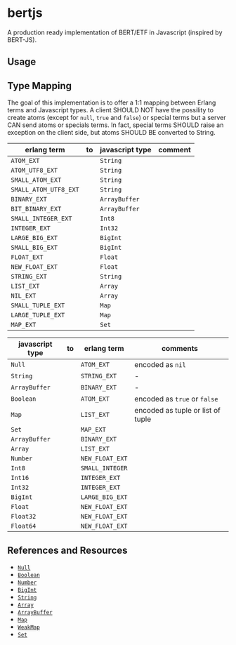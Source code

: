 # bertjs

A production ready implementation of BERT/ETF in Javascript (inspired
by BERT-JS).

## Usage

## Type Mapping

The goal of this implementation is to offer a 1:1 mapping between
Erlang terms and Javascript types. A client SHOULD NOT have the
possility to create atoms (except for `null`, `true` and `false`) or
special terms but a server CAN send atoms or specials terms. In fact,
special terms SHOULD raise an exception on the client side, but atoms
SHOULD BE converted to String.

| erlang term           | to | javascript type | comment |
|-----------------------|----|-----------------|---------|
| `ATOM_EXT`            |    | `String`         | 
| `ATOM_UTF8_EXT`       |    | `String`         |
| `SMALL_ATOM_EXT`      |    | `String`         |
| `SMALL_ATOM_UTF8_EXT` |    | `String`         |
| `BINARY_EXT`          |    | `ArrayBuffer`    |
| `BIT_BINARY_EXT`      |    | `ArrayBuffer`    |
| `SMALL_INTEGER_EXT`   |    | `Int8`           |
| `INTEGER_EXT`         |    | `Int32`          |
| `LARGE_BIG_EXT`       |    | `BigInt`         |
| `SMALL_BIG_EXT`       |    | `BigInt`         |
| `FLOAT_EXT`           |    | `Float`          |
| `NEW_FLOAT_EXT`       |    | `Float`          |
| `STRING_EXT`          |    | `String`         |
| `LIST_EXT`            |    | `Array`          |
| `NIL_EXT`             |    | `Array`          | 
| `SMALL_TUPLE_EXT`     |    | `Map`            |
| `LARGE_TUPLE_EXT`     |    | `Map`            |
| `MAP_EXT`             |    | `Set`            |


| javascript type  | to | erlang term    | comments
|------------------|----|-----------------|---------|
| `Null`           |    |`ATOM_EXT`      | encoded as `nil`
| `String`         |    | `STRING_EXT`    | -
| `ArrayBuffer`    |    | `BINARY_EXT`    | -
| `Boolean`        |    | `ATOM_EXT`      | encoded as `true` or `false`
| `Map`            |    | `LIST_EXT`      | encoded as tuple or list of tuple
| `Set`            |    | `MAP_EXT`       |
| `ArrayBuffer`    |    | `BINARY_EXT`    |
| `Array`          |    | `LIST_EXT`      |
| `Number`         |    | `NEW_FLOAT_EXT` |
| `Int8`           |    | `SMALL_INTEGER` |
| `Int16`          |    | `INTEGER_EXT`   |
| `Int32`          |    | `INTEGER_EXT`   |
| `BigInt`         |    | `LARGE_BIG_EXT` |
| `Float`          |    | `NEW_FLOAT_EXT` |
| `Float32`        |    | `NEW_FLOAT_EXT` |
| `Float64`        |    | `NEW_FLOAT_EXT` |


## References and Resources

 - [`Null`](https://developer.mozilla.org/en-US/docs/Web/JavaScript/Reference/Operators/null)
 - [`Boolean`](https://developer.mozilla.org/en-US/docs/Web/JavaScript/Reference/Global_Objects/Boolean)
 - [`Number`](https://developer.mozilla.org/en-US/docs/Web/JavaScript/Reference/Global_Objects/Number)
 - [`BigInt`](https://developer.mozilla.org/en-US/docs/Web/JavaScript/Reference/Global_Objects/BigInt)
 - [`String`](https://developer.mozilla.org/en-US/docs/Web/JavaScript/Reference/Global_Objects/String)
 - [`Array`](https://developer.mozilla.org/en-US/docs/Web/JavaScript/Reference/Global_Objects/Array)
 - [`ArrayBuffer`](https://developer.mozilla.org/en-US/docs/Web/JavaScript/Reference/Global_Objects/ArrayBuffer)
 - [`Map`](https://developer.mozilla.org/en-US/docs/Web/JavaScript/Reference/Global_Objects/Map)
 - [`WeakMap`](https://developer.mozilla.org/en-US/docs/Web/JavaScript/Reference/Global_Objects/WeakMap)
 - [`Set`](https://developer.mozilla.org/en-US/docs/Web/JavaScript/Reference/Global_Objects/Set)
